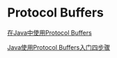 # Protocol Buffers

[在Java中使用Protocol Buffers](https://www.jianshu.com/p/1bf426a9f8f4)

[Java使用Protocol Buffers入门四步骤
](https://blog.csdn.net/xiao__gui/article/details/36643949)